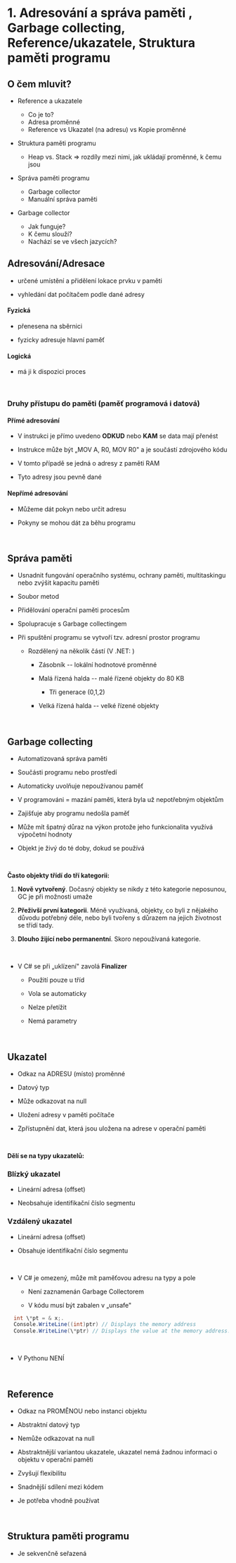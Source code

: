 # **1. Adresování a správa paměti , Garbage collecting, Reference/ukazatele, Struktura paměti programu**

## **O čem mluvit?**

- Reference a ukazatele
   - Co je to?
   - Adresa proměnné
   - Reference vs Ukazatel (na adresu) vs Kopie proměnné
  
- Struktura paměti programu
     - Heap vs. Stack => rozdíly mezi nimi, jak ukládají proměnné, k čemu jsou
    
- Správa paměti programu
   - Garbage collector
   - Manuální správa paměti   
   
- Garbage collector 
    - Jak funguje?
    - K čemu slouží?
    - Nachází se ve všech jazycích?
    
 

## **Adresování/Adresace**

-   určené umístění a přidělení lokace prvku v paměti

-   vyhledání dat počítačem podle dané adresy


#### **Fyzická**

- přenesena na sběrnici

- fyzicky adresuje hlavní paměť

#### **Logická**

 - má ji k dispozici proces

<br>

###  Druhy přístupu do paměti (paměť programová i datová)

  #### **Přímé adresování**

  -   V instrukci je přímo uvedeno **ODKUD** nebo **KAM** se data
            mají přenést

  -   Instrukce může být „MOV A, R0, MOV R0" a je součástí
            zdrojového kódu

  -   V tomto případě se jedná o adresy z paměti RAM

  -   Tyto adresy jsou pevně dané

 #### **Nepřímé adresování**

-   Můžeme dát pokyn nebo určit adresu

-   Pokyny se mohou dát za běhu programu

<br>

## **Správa paměti**

-   Usnadnit fungování operačního systému, ochrany paměti, multitaskingu
    nebo zvýšit kapacitu paměti

-   Soubor metod

-   Přidělování operační paměti procesům

-   Spolupracuje s Garbage collectingem

-   Při spuštění programu se vytvoří tzv. adresní prostor programu

    -   Rozdělený na několik částí (V .NET: )

        -   Zásobník -- lokální hodnotové proměnné

        -   Malá řízená halda -- malé řízené objekty do 80 KB

            -   Tři generace (0,1,2)

        -   Velká řízená halda -- velké řízené objekty

<br>

## **Garbage collecting**

-   Automatizovaná správa paměti

-   Součásti programu nebo prostředí

-   Automaticky uvolňuje nepoužívanou paměť

-   V programováni = mazání paměti, která byla už nepotřebným objektům

-   Zajišťuje aby programu nedošla paměť

-   Může mít špatný důraz na výkon protože jeho funkcionalita využívá
    výpočetní hodnoty

-   Objekt je živý do té doby, dokud se používá

<br>

 **Často objekty třídí do tří kategorii:**

1.  **Nově vytvořený**. Dočasný objekty se nikdy z této kategorie
    neposunou, GC je při možnosti umaže

2.  **Přeživší první kategorii**. Méně využívaná, objekty, co byli z
    nějakého důvodu potřebný déle, nebo byli tvořeny s důrazem na jejich
    životnost se třídí tady.

3.  **Dlouho žijící nebo permanentní**. Skoro nepoužívaná kategorie.

<br> 

-   V C# se při „uklízení" zavolá **Finalizer**

    -   Použití pouze u tříd

    -   Vola se automaticky

    -   Nelze přetížit

    -   Nemá parametry

<br> 

## **Ukazatel**

-   Odkaz na ADRESU (místo) proměnné

-   Datový typ

-   Může odkazovat na null

-   Uložení adresy v paměti počítače

-   Zpřístupnění dat, která jsou uložena na adrese v operační paměti

<br> 

**Dělí se na typy ukazatelů:**

###   **Blízký ukazatel**

  -   Lineární adresa (offset)

  -   Neobsahuje identifikační číslo segmentu

###   **Vzdálený ukazatel**
  
  -   Lineární adresa (offset)

  -   Obsahuje identifikační číslo segmentu
    
<br>

-   V C# je omezený, může mít paměťovou adresu na typy a pole

    -   Není zaznamenán Garbage Collectorem

    -   V kódu musí být zabalen v „unsafe"

```C#
  int \*pt = & x;.
  Console.WriteLine((int)ptr) // Displays the memory address  
  Console.WriteLine(\*ptr) // Displays the value at the memory address.  
```
<br> 

-   V Pythonu NENÍ

<br> 

## **Reference**

-   Odkaz na PROMĚNOU nebo instanci objektu

-   Abstraktní datový typ

-   Nemůže odkazovat na null

-   Abstraktnější variantou ukazatele, ukazatel nemá žadnou informaci o
    objektu v operační paměti

-   Zvyšují flexibilitu

-   Snadnější sdílení mezi kódem

-   Je potřeba vhodně používat

<br> 

## **Struktura paměti programu**

-   Je sekvenčně seřazená

